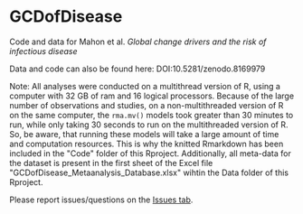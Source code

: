 # GCDofDisease
Code and data for Mahon et al. _Global change drivers and the risk of infectious disease_

Data and code can also be found here: DOI:10.5281/zenodo.8169979

Note: All analyses were conducted on a multithread version of R, using a computer with 32 GB of ram and 16 logical processors. Because of the large number of observations and studies, on a non-multithreaded version of R on the same computer, the `rma.mv()` models took greater than 30 minutes to run, while only taking 30 seconds to run on the multithreaded version of R. So, be aware, that running these models will take a large amount of time and computation resources. This is why the knitted Rmarkdown has been included in the "Code" folder of this Rproject. Additionally, all meta-data for the dataset is present in the first sheet of the Excel file "GCDofDisease_Metaanalysis_Database.xlsx" wihtin the Data folder of this Rproject.

Please report issues/questions on the [Issues tab](https://github.com/mahonmb/GCDofDisease/Issues).
